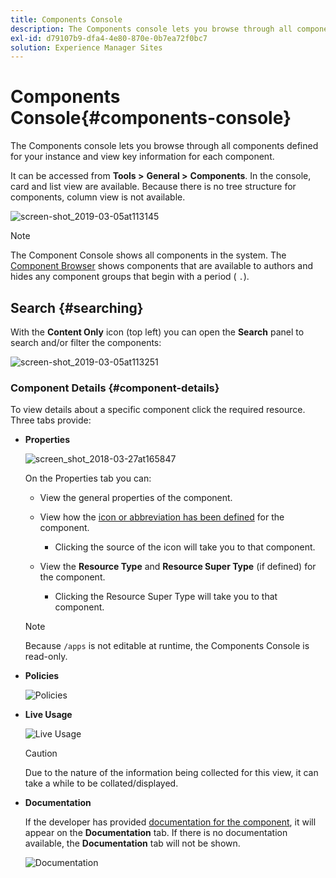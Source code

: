 ```yaml
---
title: Components Console
description: The Components console lets you browse through all components defined for your instance and view key information for each component.
exl-id: d79107b9-dfa4-4e80-870e-0b7ea72f0bc7
solution: Experience Manager Sites
---
```

# Components Console{#components-console}

The Components console lets you browse through all components defined for your instance and view key information for each component.

It can be accessed from **Tools >** **General >** **Components**. In the console, card and list view are available. Because there is no tree structure for components, column view is not available.

![screen-shot_2019-03-05at113145](assets/screen-shot_2019-03-05at113145.png)

>[!NOTE]
>
>The Component Console shows all components in the system. The [Component Browser](/help/sites-authoring/author-environment-tools.md#components-browser) shows components that are available to authors and hides any component groups that begin with a period ( `.`).

## Search {#searching}

With the **Content Only** icon (top left) you can open the **Search** panel to search and/or filter the components:

![screen-shot_2019-03-05at113251](assets/screen-shot_2019-03-05at113251.png)

### Component Details {#component-details}

To view details about a specific component click the required resource. Three tabs provide:

* **Properties**

  ![screen_shot_2018-03-27at165847](assets/screen_shot_2018-03-27at165847.png)

  On the Properties tab you can:

    * View the general properties of the component.
    * View how the [icon or abbreviation has been defined](/help/sites-developing/components-basics.md#component-icon-in-touch-ui) for the component.

        * Clicking the source of the icon will take you to that component.

    * View the **Resource Type** and **Resource Super Type** (if defined) for the component.

        * Clicking the Resource Super Type will take you to that component.

  >[!NOTE]
  >
  >Because `/apps` is not editable at runtime, the Components Console is read-only.

* **Policies**

  ![Policies](assets/chlimage_1-169.png)

* **Live Usage**

  ![Live Usage](assets/chlimage_1-170.png)

  >[!CAUTION]
  >
  >Due to the nature of the information being collected for this view, it can take a while to be collated/displayed.

* **Documentation**

  If the developer has provided [documentation for the component](/help/sites-developing/developing-components.md#documenting-your-component), it will appear on the **Documentation** tab. If there is no documentation available, the **Documentation** tab will not be shown.

  ![Documentation](assets/chlimage_1-171.png)
